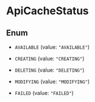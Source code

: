 

# ApiCacheStatus

## Enum


* `AVAILABLE` (value: `"AVAILABLE"`)

* `CREATING` (value: `"CREATING"`)

* `DELETING` (value: `"DELETING"`)

* `MODIFYING` (value: `"MODIFYING"`)

* `FAILED` (value: `"FAILED"`)



